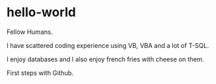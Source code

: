 # hello-world

Fellow Humans.

I have scattered coding experience using VB, VBA and a lot of T-SQL. 

I enjoy databases and I also enjoy french fries with cheese on them.

First steps with Github.
